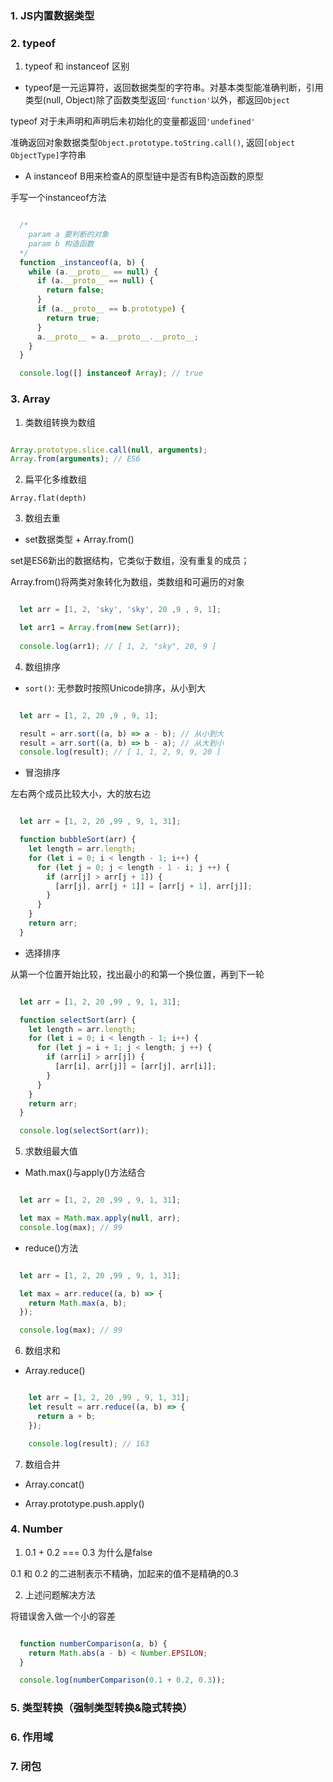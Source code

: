 ### 1. JS内置数据类型


### 2. typeof

1. typeof 和 instanceof 区别

- typeof是一元运算符，返回数据类型的字符串。对基本类型能准确判断，引用类型(null, Object)除了函数类型返回`'function'`以外，都返回`Object`

typeof 对于未声明和声明后未初始化的变量都返回`'undefined'` 

准确返回对象数据类型`Object.prototype.toString.call()`, 返回`[object ObjectType]`字符串

- A instanceof B用来检查A的原型链中是否有B构造函数的原型

手写一个instanceof方法

```javascript

  /*
    param a 要判断的对象
    param b 构造函数
  */    
  function _instanceof(a, b) {
    while (a.__proto__ == null) {
      if (a.__proto__ == null) {
        return false;
      }
      if (a.__proto__ == b.prototype) {
        return true;
      } 
      a.__proto__ = a.__proto__.__proto__;
    }
  }

  console.log([] instanceof Array); // true

```


### 3. Array

1. 类数组转换为数组

```javascript

Array.prototype.slice.call(null, arguments);
Array.from(arguments); // ES6

```
2. 扁平化多维数组

`Array.flat(depth)`

3. 数组去重

  - set数据类型 + Array.from()

  set是ES6新出的数据结构，它类似于数组，没有重复的成员；

  Array.from()将两类对象转化为数组，类数组和可遍历的对象

  ```javascript
  
    let arr = [1, 2, 'sky', 'sky', 20 ,9 , 9, 1];

    let arr1 = Array.from(new Set(arr));
    
    console.log(arr1); // [ 1, 2, "sky", 20, 9 ]
  
  ```

4. 数组排序

  - `sort()`: 无参数时按照Unicode排序，从小到大

  ```javascript
  
    let arr = [1, 2, 20 ,9 , 9, 1];

    result = arr.sort((a, b) => a - b); // 从小到大
    result = arr.sort((a, b) => b - a); // 从大到小
    console.log(result); // [ 1, 1, 2, 9, 9, 20 ]

  ```

  - 冒泡排序

  左右两个成员比较大小，大的放右边

  ```javascript
  
    let arr = [1, 2, 20 ,99 , 9, 1, 31];

    function bubbleSort(arr) {
      let length = arr.length;
      for (let i = 0; i < length - 1; i++) {
        for (let j = 0; j < length - 1 - i; j ++) {
          if (arr[j] > arr[j + 1]) {
            [arr[j], arr[j + 1]] = [arr[j + 1], arr[j]];
          }
        }
      }
      return arr;
    }

  
  ```

  - 选择排序

  从第一个位置开始比较，找出最小的和第一个换位置，再到下一轮

  ```javascript
  
    let arr = [1, 2, 20 ,99 , 9, 1, 31];

    function selectSort(arr) {
      let length = arr.length;
      for (let i = 0; i < length - 1; i++) {
        for (let j = i + 1; j < length; j ++) {
          if (arr[i] > arr[j]) {
            [arr[i], arr[j]] = [arr[j], arr[i]];
          }
        }
      }
      return arr;
    }

    console.log(selectSort(arr));

  
  ```

5. 求数组最大值

  - Math.max()与apply()方法结合

  ```javascript

    let arr = [1, 2, 20 ,99 , 9, 1, 31];

    let max = Math.max.apply(null, arr);
    console.log(max); // 99

  ```
  
  - reduce()方法

  ```javascript
  
    let arr = [1, 2, 20 ,99 , 9, 1, 31];

    let max = arr.reduce((a, b) => {
      return Math.max(a, b);
    });

    console.log(max); // 99
  
  ```

6. 数组求和

- Array.reduce()

```javascript

    let arr = [1, 2, 20 ,99 , 9, 1, 31];
    let result = arr.reduce((a, b) => {
      return a + b;
    });

    console.log(result); // 163

```

7. 数组合并

- Array.concat()

- Array.prototype.push.apply()

### 4. Number 

1. 0.1 + 0.2 === 0.3 为什么是false

0.1 和 0.2 的二进制表示不精确，加起来的值不是精确的0.3

2. 上述问题解决方法

将错误舍入做一个小的容差

```javascript

  function numberComparison(a, b) {
    return Math.abs(a - b) < Number.EPSILON;
  }

  console.log(numberComparison(0.1 + 0.2, 0.3));


```

### 5. 类型转换（强制类型转换&隐式转换）

### 6. 作用域

### 7. 闭包